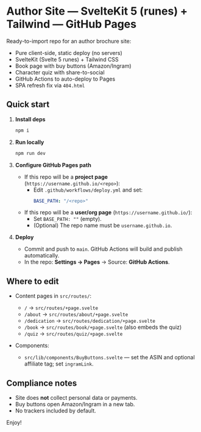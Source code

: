 # Author Site — SvelteKit 5 (runes) + Tailwind — GitHub Pages

Ready-to-import repo for an author brochure site:
- Pure client-side, static deploy (no servers)
- SvelteKit (Svelte 5 runes) + Tailwind CSS
- Book page with buy buttons (Amazon/Ingram)
- Character quiz with share-to-social
- GitHub Actions to auto-deploy to Pages
- SPA refresh fix via `404.html`

## Quick start

1. **Install deps**
   ```bash
   npm i
   ```

2. **Run locally**
   ```bash
   npm run dev
   ```

3. **Configure GitHub Pages path**
   - If this repo will be a **project page** (`https://username.github.io/<repo>`):
     - Edit `.github/workflows/deploy.yml` and set:
       ```yml
       BASE_PATH: "/<repo>"
       ```
   - If this repo will be a **user/org page** (`https://username.github.io/`):
     - Set `BASE_PATH: ""` (empty).
     - (Optional) The repo name must be `username.github.io`.

4. **Deploy**
   - Commit and push to `main`. GitHub Actions will build and publish automatically.
   - In the repo: **Settings → Pages** → Source: **GitHub Actions**.

## Where to edit

- Content pages in `src/routes/`:
  - `/` → `src/routes/+page.svelte`
  - `/about` → `src/routes/about/+page.svelte`
  - `/dedication` → `src/routes/dedication/+page.svelte`
  - `/book` → `src/routes/book/+page.svelte` (also embeds the quiz)
  - `/quiz` → `src/routes/quiz/+page.svelte`

- Components:
  - `src/lib/components/BuyButtons.svelte` — set the ASIN and optional affiliate tag; set `ingramLink`.

## Compliance notes

- Site does **not** collect personal data or payments.
- Buy buttons open Amazon/Ingram in a new tab.
- No trackers included by default.

Enjoy!
